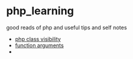 # php_learning
good reads of php and useful tips and self notes


+ [php class visibility](http://php.net/manual/en/language.oop5.visibility.php)
+ [function arguments](http://php.net/manual/en/functions.arguments.php)
+ 

